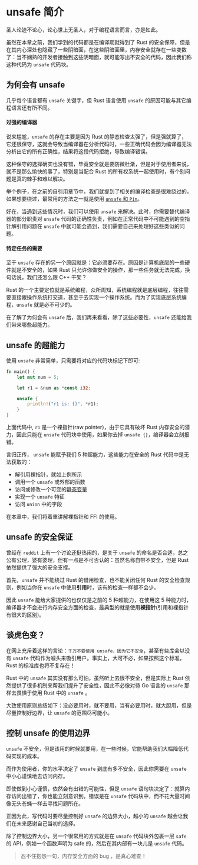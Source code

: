 # unsafe 简介

圣人论迹不论心，论心世上无圣人，对于编程语言而言，亦是如此。

虽然在本章之前，我们学到的代码都是在编译期就得到了 Rust 的安全保障，但是在其内心深处也隐藏了一些阴暗面，在这些阴暗面里，内存安全就存在一些变数了：当不娴熟的开发者接触到这些阴暗面，就可能写出不安全的代码，因此我们称这种代码为 `unsafe` 代码块。

## 为何会有 unsafe

几乎每个语言都有 `unsafe` 关键字，但 Rust 语言使用 `unsafe` 的原因可能与其它编程语言还有所不同。

#### 过强的编译器

说来尴尬，`unsafe` 的存在主要是因为 Rust 的静态检查太强了，但是强就算了，它还很保守，这就会导致当编译器在分析代码时，一些正确代码会因为编译器无法分析出它的所有正确性，结果将这段代码拒绝，导致编译错误。

这种保守的选择确实也没有错，毕竟安全就是要防微杜渐，但是对于使用者来说，就不是那么愉快的事了，特别是当配合 Rust 的所有权系统一起使用时，有个别问题是真的棘手和难以解决。

举个例子，在之前的自引用章节中，我们就提到了相关的编译检查是很难绕过的，如果想要绕过，最常用的方法之一就是使用 [`unsafe` 和 `Pin`](https://course.rs/advance/circle-self-ref/self-referential.html)。

好在，当遇到这些情况时，我们可以使用 `unsafe` 来解决。此时，你需要替代编译器的部分职责对 `unsafe` 代码的正确性负责，例如在正常代码中不可能遇到的空指针解引用问题在 `unsafe` 中就可能会遇到，我们需要自己来处理好这些类似的问题。

#### 特定任务的需要

至于 `unsafe` 存在的另一个原因就是：它必须要存在。原因是计算机底层的一些硬件就是不安全的，如果 Rust 只允许你做安全的操作，那一些任务就无法完成，换句话说，我们还怎么跟 C++ 干架？

Rust 的一个主要定位就是系统编程，众所周知，系统编程就是底层编程，往往需要直接跟操作系统打交道，甚至于去实现一个操作系统。而为了实现底层系统编程，`unsafe` 就是必不可少的。

在了解了为何会有 `unsafe` 后，我们再来看看，除了这些必要性，`unsafe` 还能给我们带来哪些超能力。

## unsafe 的超能力

使用 `unsafe` 非常简单，只需要将对应的代码块标记下即可:

```rust
fn main() {
    let mut num = 5;

    let r1 = &num as *const i32;

    unsafe {
        println!("r1 is: {}", *r1);
    }
}
```

上面代码中, `r1` 是一个裸指针(raw pointer)，由于它具有破坏 Rust 内存安全的潜力，因此只能在 `unsafe` 代码块中使用，如果你去掉 `unsafe {}`，编译器会立刻报错。

言归正传， `unsafe` 能赋予我们 5 种超能力，这些能力在安全的 Rust 代码中是无法获取的：

- 解引用裸指针，就如上例所示
- 调用一个 `unsafe` 或外部的函数
- 访问或修改一个可变的[静态变量](https://course.rs/advance/global-variable.html#静态变量)
- 实现一个 `unsafe` 特征
- 访问 `union` 中的字段

在本章中，我们将着重讲解裸指针和 FFI 的使用。

## unsafe 的安全保证

曾经在 `reddit` 上有一个讨论还挺热闹的，是关于 `unsafe` 的命名是否合适，总之公有公理，婆有婆理，但有一点是不可否认的：虽然名称自带不安全，但是 Rust 依然提供了强大的安全支撑。

首先，`unsafe` 并不能绕过 Rust 的借用检查，也不能关闭任何 Rust 的安全检查规则，例如当你在 `unsafe` 中使用**引用**时，该有的检查一样都不会少。

因此 `unsafe` 能给大家提供的也仅仅是之前的 5 种超能力，在使用这 5 种能力时，编译器才不会进行内存安全方面的检查，最典型的就是使用**裸指针**(引用和裸指针有很大的区别)。

## 谈虎色变？

在网上充斥着这样的言论：`千万不要使用 unsafe，因为它不安全`，甚至有些库会以没有 `unsafe` 代码作为噱头来吸引用户。事实上，大可不必，如果按照这个标准，Rust 的标准库也将不复存在！

Rust 中的 `unsafe` 其实没有那么可怕，虽然听上去很不安全，但是实际上 Rust 依然提供了很多机制来帮我们提升了安全性，因此不必像对待 Go 语言的 `unsafe` 那样去畏惧于使用 Rust 中的 `unsafe` 。

大致使用原则总结如下：没必要用时，就不要用，当有必要用时，就大胆用，但是尽量控制好边界，让 `unsafe` 的范围尽可能小。

## 控制 unsafe 的使用边界

`unsafe` 不安全，但是该用的时候就要用，在一些时候，它能帮助我们大幅降低代码实现的成本。

而作为使用者，你的水平决定了 `unsafe` 到底有多不安全，因此你需要在 `unsafe` 中小心谨慎地去访问内存。

即使做到小心谨慎，依然会有出错的可能性，但是 `unsafe` 语句块决定了：就算内存访问出错了，你也能立刻意识到，错误是在 `unsafe` 代码块中，而不花大量时间像无头苍蝇一样去寻找问题所在。

正因为此，写代码时要尽量控制好 `unsafe` 的边界大小，越小的 `unsafe` 越会让我们在未来感谢自己当初的选择。

除了控制边界大小，另一个很常用的方式就是在 `unsafe` 代码块外包裹一层 `safe` 的 API，例如一个函数声明为 safe 的，然后在其内部有一块儿是 `unsafe` 代码。

> 忍不住抱怨一句，内存安全方面的 bug ，是真心难查！
